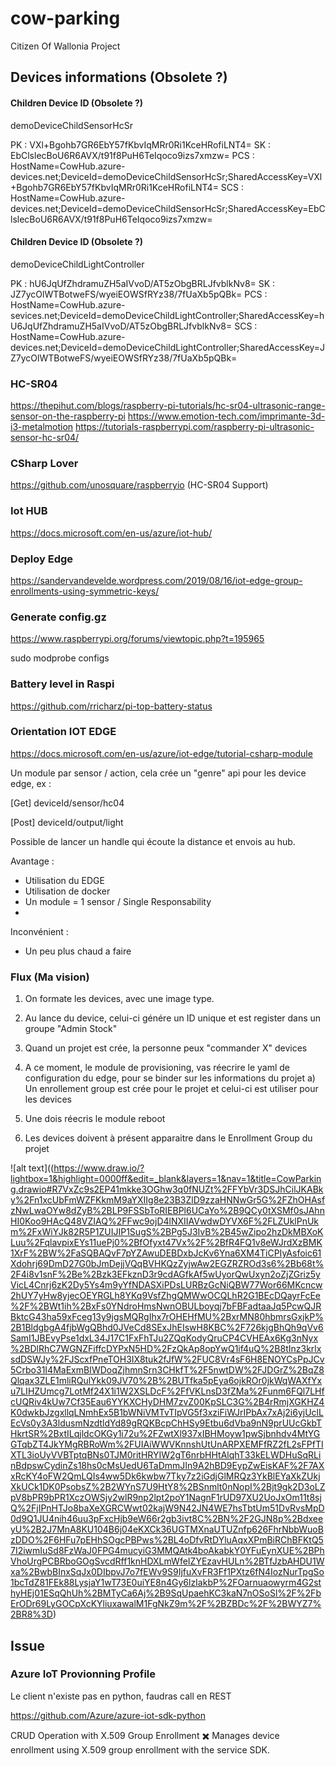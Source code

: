 # cow-parking
Citizen Of Wallonia Project

## Devices informations (Obsolete ?)

#### Children Device ID (Obsolete ?)
demoDeviceChildSensorHcSr

PK : VXl+Bgohb7GR6EbY57fKbvIqMRr0Ri1KceHRofiLNT4=
SK : EbClslecBoU6R6AVX/t91f8PuH6TeIqoco9izs7xmzw=
PCS : HostName=CowHub.azure-devices.net;DeviceId=demoDeviceChildSensorHcSr;SharedAccessKey=VXl+Bgohb7GR6EbY57fKbvIqMRr0Ri1KceHRofiLNT4=
SCS : HostName=CowHub.azure-devices.net;DeviceId=demoDeviceChildSensorHcSr;SharedAccessKey=EbClslecBoU6R6AVX/t91f8PuH6TeIqoco9izs7xmzw=


#### Children Device ID (Obsolete ?)
demoDeviceChildLightController

PK : hU6JqUfZhdramuZH5aIVvoD/AT5zObgBRLJfvblkNv8=
SK : JZ7ycOlWTBotweFS/wyeiEOWSfRYz38/7fUaXb5pQBk=
PCS : HostName=CowHub.azure-sevices.net;DeviceId=demoDeviceChildLightController;SharedAccessKey=hU6JqUfZhdramuZH5aIVvoD/AT5zObgBRLJfvblkNv8=
SCS : HostName=CowHub.azure-devices.net;DeviceId=demoDeviceChildLightController;SharedAccessKey=JZ7ycOlWTBotweFS/wyeiEOWSfRYz38/7fUaXb5pQBk=



### HC-SR04

https://thepihut.com/blogs/raspberry-pi-tutorials/hc-sr04-ultrasonic-range-sensor-on-the-raspberry-pi
https://www.emotion-tech.com/imprimante-3d-i3-metalmotion
https://tutorials-raspberrypi.com/raspberry-pi-ultrasonic-sensor-hc-sr04/

### CSharp Lover
https://github.com/unosquare/raspberryio (HC-SR04 Support)


### Iot HUB
https://docs.microsoft.com/en-us/azure/iot-hub/

### Deploy Edge
https://sandervandevelde.wordpress.com/2019/08/16/iot-edge-group-enrollments-using-symmetric-keys/


### Generate config.gz
https://www.raspberrypi.org/forums/viewtopic.php?t=195965

sudo modprobe configs


### Battery level in Raspi
https://github.com/rricharz/pi-top-battery-status



### Orientation IOT EDGE

https://docs.microsoft.com/en-us/azure/iot-edge/tutorial-csharp-module

Un module par sensor / action, cela crée un "genre" api pour les device edge, ex :

[Get]
deviceId/sensor/hc04

[Post]
deviceId/output/light

Possible de lancer un handle qui écoute la distance et envois au hub.

Avantage : 

 - Utilisation du EDGE
 - Utilisation de docker
 - Un module = 1 sensor / Single Responsability
 - 

Inconvénient : 
 - Un peu plus chaud a faire



### Flux (Ma vision)

1) On formate les devices, avec une image type.

2) Au lance du device, celui-ci génére un ID unique et est register dans un groupe "Admin Stock"

3) Quand un projet est crée, la personne peux "commander X" devices

4) A ce moment, le module de provisioning, vas réecrire le yaml de configuration du edge, pour se binder sur les informations du projet 
    a) Un enrollement group est crée pour le projet et celui-ci est utiliser pour les devices

5) Une dois réecris le module reboot

6) Les devices doivent à présent apparaitre dans le Enrollment Group du projet


![alt text]((https://www.draw.io/?lightbox=1&highlight=0000ff&edit=_blank&layers=1&nav=1&title=CowParking.drawio#R7VxZc9s2EP41mkke3OGhw3q0fNUZt%2FFYbVr3DSJhCilJKABky%2Fn1xcUbFmWZFKkmM9aYXIIg8e23B3ZlD9zzaHNNwGr5G%2FZhOHAsfzNwLwaOYw8dZyB%2BLP9FSSbToRIEBPl6UCaYo%2B9QCy0tXSMf0sJAhnHI0Koo9HAcQ48VZIAQ%2FFwc9ojD4lNXIIAVwdwDYVX6F%2FLZUklPnUkm%2FxWiYJk82R5P1ZUIJIP1SugS%2BPg5J3IvB%2B45wZipo2hzDkMBXoKLuu%2FqlavpixEYs11uePj0%2BfOfyxt47Vx%2F%2BfR4FQ1v8eWJrdXzBMK1XrF%2BW%2FaSQBAQvF7pYZAwuDEBDxbJcKv6Yna6XM4TiCPIyAsfoic61Xdohrj69DmD27G0bJmDejjVQqBVHKQzZyjwAw2EGZRZROd3s6%2Bb68t%2F4i8v1snF%2Be%2Bzk3EFkznD3r9cdAGfkAf5wUyorQwUxyn2oZjZGriz5yVicL4Cnrj6zK2Dy5Ys4m9yYfNDASXiPDsLURBzGcNiQBW77Wor66MKcncw2hUY7yHw8yjecOEYRGLh8YKq9VsfZhgQMWwOCQLhR2G1BEcDQayrFcEe%2F%2BWt1ih%2BxFs0YNdroHmsNwnOBULboyqj7bFBFadtaaJq5PcwQJRBktcG43ha59xFceg13y9jgsMQRgIhx7rOHEHfMU%2BxrMN80hbmrsGxjkP%2B1BldgbgA4fjbWgQBhd0JVeCd8SExJhEIswH8KBC%2F726kjgBhQh9qVv6SamI1JBEvyPse1dxL34J17C1FxFhTJu2ZQqKodyQruCP4CVHEAx6Kg3nNyx%2BDlRhC7WGNZFiffcDYPxN5HD%2FzQkAp8opYwQ1if4uQ%2B8tInz3krlxsdDSWJy%2FJScxfPneTOH3IX8tuk2fJfW%2FUC8Vr4sF6H8ENOYCsPpJCv5Crbo31I4MaExmBIWDoqZjhmnSrn3CHkfT%2F5nwtDW%2FJDGrZ%2BqZ8Qlqax3ZLE1mliRQulYkk09JV70%2B%2BUTfka5pEya6ojkROr0jkWqWAXfYxu7LIHZUmcg7LotMf24X1i1W2XSLDcF%2FfVKLnsD3fZMa%2Funm6FQl7LHfcUQRiv4kUw7Cf35Eau6YYKXCHyDHM7zvZ00KpSLC3G%2B4rRmjXGKHZ4K0dwkbJzgxllqLNmhEx5B1bWNiVMTvTIpVG5f3xziFiWJrIPbAx7xAj2i6yjUclLEcVs0y3A3ldusmNzdtldYd89gRQKBcpChHSy9Etbu6dVba9nN9prUUcGkbTHkrtSR%2BxtILqjldcOKGy1i72u%2FZwtXl937xIBHMoyw1pwSjbnhdv4MtYGGTqbZT4JkYMgRBRoWm%2FUIAiWWVKnnshUtUnARPXEMFfRZ2fL2sFPfTIXTL3ioUyVVBTptqBNs0TJM0ritHRYIW2gT6nrbHHtAlqhT33kELWDHuSqRLinBdpswCydinZs18hs0cMsUedU6TaDmmJIn9A2hBD9EypZwEisKAF%2F7AXxRcKY4oFW2QmLQIs4ww5Dk6kwbw7Tky7z2iGdjGlMRQz3YkBlEYaXkZUkjXkUCk1DK0PsobsZ%2B2WYnS7U9HtY8%2BSnmlt0nNopI%2Bjt9gk2D3oLZpV8bPR9bPR1XczOWSjy2wlR9np2lpt2poY1NagnF1rUD97XU2UoJxOm11t8sjQ%2FjIPnHTJo8baXeXGRCWwt02kajW9N42JN4WE7hsTbtUm51DvRvsMpD0d9Q1JU4nih46uu3pFxcHjb9eW66r2gb3ivt8C%2BN%2F2GJN8p%2BdxeeyU%2B2J7MnA8KU104B6j04eKXCk36UGTMXnaUTUZnfp626FhrNbbWuoBzDDO%2F6HFu7pEHhSOgcPBPws%2BL4oDfvRtDYluAqxXPmBiRChBFKtQ57I2iwmIuSd8FzWaJ0FPG4mucyiG3MMQAtk4boAkabkY0YFuEynXUE%2BPhVhoUrgPCBRboGOgSvcdRff1knHDXLmWfeIZYEzavHULn%2BTfJzbAHDU1Wxa%2BwbBInxSqJx0DIbpvJ7o7fEWv9S9IjfuXvFR3Ff1PXtz6fN4IozNurTpgSo1bcTdZ81FEk88LysjaY1wT73E0uiYE8n4Gy6lzIakbP%2FOarnuaowyrm4G2sthyHEj01ESqQhUh%2BMTyCa6Aj%2B9SqUpaehKC3kaN7nOSoSl%2F%2FbErODr69LyGOCpXcKYliuxawalM1FgNkZ9m%2F%2BZBDc%2F%2BWYZ7%2BR8%3D)


## Issue 
### Azure IoT Provionning Profile 
Le client n'existe pas en python, faudras call en REST

https://github.com/Azure/azure-iot-sdk-python

CRUD Operation with X.509 Group Enrollment	✖️	Manages device enrollment using X.509 group enrollment with the service SDK.
